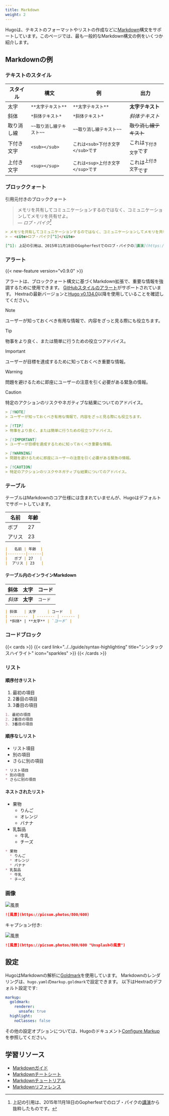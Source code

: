```yaml
---
title: Markdown
weight: 2
---
```


Hugoは、テキストのフォーマットやリストの作成などに[Markdown](https://ja.wikipedia.org/wiki/Markdown)構文をサポートしています。このページでは、最も一般的なMarkdown構文の例をいくつか紹介します。

<!--more-->

## Markdownの例

### テキストのスタイル

| スタイル   | 構文     | 例   | 出力   |
| --------  | -------- | ------ | ------ |
| 太字 | `**太字テキスト**` | `**太字テキスト**` | **太字テキスト** |
| 斜体 | `*斜体テキスト*` | `*斜体テキスト*` | *斜体テキスト* |
| 取り消し線 | `~~取り消し線テキスト~~` | `~~取り消し線テキスト~~` | ~~取り消し線テキスト~~ |
| 下付き文字 | `<sub></sub>` | `これは<sub>下付き文字</sub>です` | これは<sub>下付き文字</sub>です |
| 上付き文字 | `<sup></sup>` | `これは<sup>上付き文字</sup>です` | これは<sup>上付き文字</sup>です |

### ブロッククォート

引用元付きのブロッククォート

> メモリを共有してコミュニケーションするのではなく、コミュニケーションしてメモリを共有せよ。<br>
> — <cite>ロブ・パイク[^1]</cite>

[^1]: 上記の引用は、2015年11月18日のGopherfestでのロブ・パイクの[講演](https://www.youtube.com/watch?v=PAAkCSZUG1c)から抜粋したものです。

```markdown {filename=Markdown}
> メモリを共有してコミュニケーションするのではなく、コミュニケーションしてメモリを共有せよ。<br>
> — <cite>ロブ・パイク[^1]</cite>

[^1]: 上記の引用は、2015年11月18日のGopherfestでのロブ・パイクの[講演](https://www.youtube.com/watch?v=PAAkCSZUG1c)から抜粋したものです。
```

### アラート

{{< new-feature version="v0.9.0" >}}

アラートは、ブロッククォート構文に基づくMarkdown拡張で、重要な情報を強調するために使用できます。
[GitHubスタイルのアラート](https://docs.github.com/ja/get-started/writing-on-github/getting-started-with-writing-and-formatting-on-github/basic-writing-and-formatting-syntax#alerts)がサポートされています。
Hextraの最新バージョンと[Hugo v0.134.0](https://github.com/gohugoio/hugo/releases/tag/v0.134.0)以降を使用していることを確認してください。

> [!NOTE]
> ユーザーが知っておくべき有用な情報で、内容をざっと見る際にも役立ちます。

> [!TIP]
> 物事をより良く、または簡単に行うための役立つアドバイス。

> [!IMPORTANT]
> ユーザーが目標を達成するために知っておくべき重要な情報。

> [!WARNING]
> 問題を避けるために即座にユーザーの注意を引く必要がある緊急の情報。

> [!CAUTION]
> 特定のアクションのリスクやネガティブな結果についてのアドバイス。

```markdown {filename=Markdown}
> [!NOTE]
> ユーザーが知っておくべき有用な情報で、内容をざっと見る際にも役立ちます。

> [!TIP]
> 物事をより良く、または簡単に行うための役立つアドバイス。

> [!IMPORTANT]
> ユーザーが目標を達成するために知っておくべき重要な情報。

> [!WARNING]
> 問題を避けるために即座にユーザーの注意を引く必要がある緊急の情報。

> [!CAUTION]
> 特定のアクションのリスクやネガティブな結果についてのアドバイス。
```

### テーブル

テーブルはMarkdownのコア仕様には含まれていませんが、Hugoはデフォルトでサポートしています。

|   名前 | 年齢  |
|--------|------|
|   ボブ | 27   |
|  アリス | 23   |

```markdown {filename=Markdown}
|   名前 | 年齢  |
|--------|------|
|   ボブ | 27   |
|  アリス | 23   |
```

#### テーブル内のインラインMarkdown

| 斜体   | 太字     | コード   |
| --------  | -------- | ------ |
| *斜体* | **太字** | `コード` |

```markdown {filename=Markdown}
| 斜体   | 太字     | コード   |
| --------  | -------- | ------ |
| *斜体* | **太字** | `コード` |
```

### コードブロック

{{< cards >}}
  {{< card link="../../guide/syntax-highlighting" title="シンタックスハイライト" icon="sparkles" >}}
{{< /cards >}}

### リスト

#### 順序付きリスト

1. 最初の項目
2. 2番目の項目
3. 3番目の項目

```markdown {filename=Markdown}
1. 最初の項目
2. 2番目の項目
3. 3番目の項目
```

#### 順序なしリスト

* リスト項目
* 別の項目
* さらに別の項目

```markdown {filename=Markdown}
* リスト項目
* 別の項目
* さらに別の項目
```

#### ネストされたリスト

* 果物
  * りんご
  * オレンジ
  * バナナ
* 乳製品
  * 牛乳
  * チーズ

```markdown {filename=Markdown}
* 果物
  * りんご
  * オレンジ
  * バナナ
* 乳製品
  * 牛乳
  * チーズ
```

### 画像

![風景](https://picsum.photos/800/600)

```markdown {filename=Markdown}
![風景](https://picsum.photos/800/600)
```

キャプション付き:

![風景](https://picsum.photos/800/600 "Unsplashの風景")

```markdown {filename=Markdown}
![風景](https://picsum.photos/800/600 "Unsplashの風景")
```

## 設定

HugoはMarkdownの解析に[Goldmark](https://github.com/yuin/goldmark)を使用しています。
Markdownのレンダリングは、`hugo.yaml`の`markup.goldmark`で設定できます。
以下はHextraのデフォルト設定です:

```yaml {filename="hugo.yaml"}
markup:
  goldmark:
    renderer:
      unsafe: true
  highlight:
    noClasses: false
```

その他の設定オプションについては、Hugoのドキュメント[Configure Markup](https://gohugo.io/getting-started/configuration-markup/)を参照してください。

## 学習リソース

* [Markdownガイド](https://www.markdownguide.org/)
* [Markdownチートシート](https://github.com/adam-p/markdown-here/wiki/Markdown-Cheatsheet)
* [Markdownチュートリアル](https://www.markdowntutorial.com/)
* [Markdownリファレンス](https://commonmark.org/help/)

